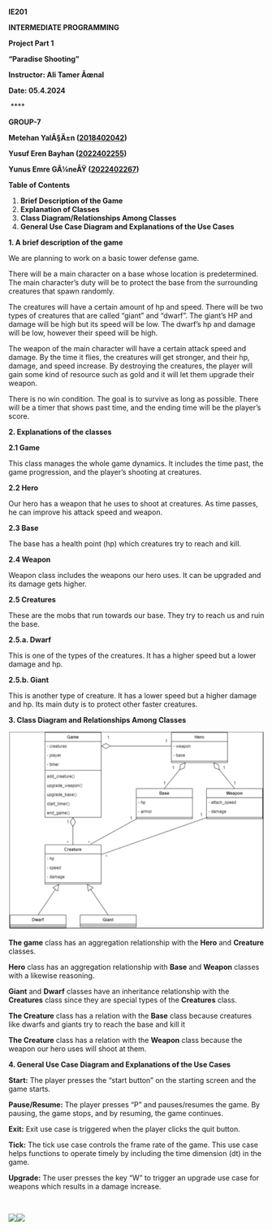 **IE201**

**INTERMEDIATE PROGRAMMING**

**Project Part 1**

**“Paradise Shooting”**

**Instructor: Ali Tamer Ãœnal**

**Date: 05.4.2024**

 ****

**GROUP-7**

**Metehan YalÃ§Ä±n ([2018402042](tel:2018402042))**

**Yusuf Eren Bayhan ([2022402255](tel:2022402255))**

**Yunus Emre GÃ¼neÅŸ ([2022402267](tel:2022402267))**

**Table of Contents**

1. **Brief Description of the Game**
2. **Explanation of Classes**
3. **Class Diagram/Relationships Among Classes**
4. **General Use Case Diagram and Explanations of the Use Cases**

**1. A brief description of the game**

We are planning to work on a basic tower defense game. 

There will be a main character on a base whose location is predetermined. The main character’s duty will be to protect the base from the surrounding creatures that spawn randomly. 

The creatures will have a certain amount of hp and speed. There will be two types of creatures that are called “giant” and “dwarf”. The giant’s HP and damage will be high but its speed will be low. The dwarf’s hp and damage will be low, however their speed will be high.

The weapon of the main character will have a certain attack speed and damage. By the time it flies, the creatures will get stronger, and their hp, damage, and speed increase. By destroying the creatures, the player will gain some kind of resource such as gold and it will let them upgrade their weapon.

There is no win condition. The goal is to survive as long as possible. There will be a timer that shows past time, and the ending time will be the player’s score.

**2. Explanations of the classes**

**2.1 Game**

This class manages the whole game dynamics. It includes the time past, the game progression, and the player’s shooting at creatures.

**2.2 Hero**

Our hero has a weapon that he uses to shoot at creatures. As time passes, he can improve his attack speed and weapon.

**2.3 Base**

The base has a health point (hp) which creatures try to reach and kill. 

**2.4 Weapon**

Weapon class includes the weapons our hero uses. It can be upgraded and its damage gets higher.

**2.5 Creatures**

These are the mobs that run towards our base. They try to reach us and ruin the base.

**2.5.a. Dwarf**

This is one of the types of the creatures. It has a higher speed but a lower damage and hp.

**2.5.b. Giant**

This is another type of creature. It has a lower speed but a higher damage and hp. Its main duty is to protect other faster creatures.

**3. Class Diagram and Relationships Among Classes**

![za!](https://github.com/metehanyalcin/metehanyalcin.github.io/blob/main/class_diagram.png "class diagram")

**The game** class has an aggregation relationship with the **Hero** and **Creature** classes. 

**Hero** class has an aggregation relationship with **Base** and **Weapon** classes with a likewise reasoning.

**Giant** and **Dwarf** classes have an inheritance relationship with the **Creatures** class since they are special types of the **Creatures** class.

**The Creature** class has a relation with the **Base** class because creatures like dwarfs and giants try to reach the base and kill it

**The Creature** class has a relation with the **Weapon** class because the weapon our hero uses will shoot at them.

**4. General Use Case Diagram and Explanations of the Use Cases**

**Start:** The player presses the “start button” on the starting screen and the game starts. 

**Pause/Resume:** The player presses “P” and pauses/resumes the game. By pausing, the game stops, and by resuming, the game continues.

**Exit:** Exit use case is triggered when the player clicks the quit button.

**Tick:** The tick use case controls the frame rate of the game. This use case helps functions to operate timely by including the time dimension (dt) in the game.

**Upgrade:** The user presses the key “W” to trigger an upgrade use case for weapons which results in a damage increase.

               

![](blob:https://gdoc2md.com/d3fe4456-4794-497d-8801-81ebe8c420d4)![](blob:https://gdoc2md.com/07dc342b-345c-4093-940e-70af93c55f32)
